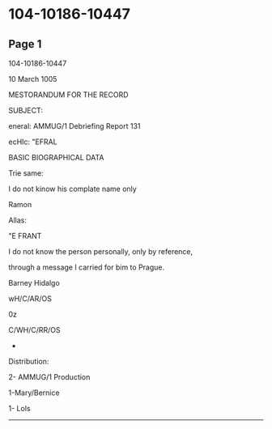 # 104-10186-10447

## Page 1

104-10186-10447

10 March 1005

MESTORANDUM FOR THE RECORD

SUBJECT:

eneral: AMMUG/1 Debriefing Report 131

ecHIc: "EFRAL

BASIC BIOGRAPHICAL DATA

Trie same:

I do not kinow his complate name only

Ramon

Allas:

"E FRANT

I do not know the person personally, only by reference,

through a message I carried for bim to Prague.

Barney Hidalgo

wH/C/AR/OS

0z

C/WH/C/RR/OS

-

Distribution:

2- AMMUG/1 Production

1-Mary/Bernice

1- Lols

---

